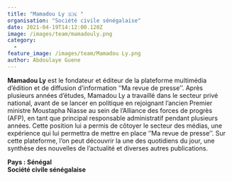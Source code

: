 ```yaml
---
title: "Mamadou Ly 🇸🇳 "
organisation: "Société civile sénégalaise"
date: 2021-04-19T14:12:00.120Z
image: /images/team/mamadouly.png
category:
  - 
feature_image: /images/team/Mamadou Ly.png
author: Abdoulaye Guene
---
```

**Mamadou Ly** est le fondateur et éditeur de la plateforme multimédia d’édition et de diffusion d’information ‘’Ma revue de presse’’.  Après plusieurs années d’études, Mamadou Ly a travaillé dans le secteur privé national, avant de se lancer en politique en rejoignant l’ancien Premier ministre Moustapha Niasse au sein de l’Alliance des forces de progrès (AFP), en tant que principal responsable administratif pendant plusieurs années. Cette position lui a permis de côtoyer le secteur des médias, une expérience qui lui permettra de mettre en place ‘’Ma revue de presse’’. Sur cette plateforme, l’on peut découvrir la une des quotidiens du jour, une synthèse des nouvelles de l’actualité et diverses autres publications.

**Pays : Sénégal**  
**Société civile sénégalaise** 